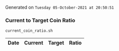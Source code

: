 Generated on `Tuesday 05-October-2021 at 20:50:51`

### Current to Target Coin Ratio
`current_coin_ratio.sh`

Date|Current|Target|Ratio
---|---|---|---

